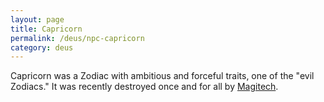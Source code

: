 ```yaml
---
layout: page
title: Capricorn
permalink: /deus/npc-capricorn
category: deus
---
```

Capricorn was a Zodiac with ambitious and forceful traits, one of the &quot;evil Zodiacs.&quot; It was recently destroyed once and for all by [Magitech](org-magitech).
